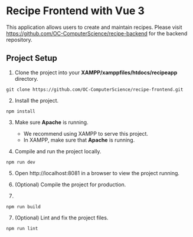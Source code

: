 # Recipe Frontend with Vue 3

This application allows users to create and maintain recipes. Please visit https://github.com/OC-ComputerScience/recipe-backend for the backend repository.

## Project Setup

1. Clone the project into your **XAMPP/xamppfiles/htdocs/recipeapp** directory.

```
git clone https://github.com/OC-ComputerScience/recipe-frontend.git
```

2. Install the project.

```
npm install
```

3. Make sure **Apache** is running.

   - We recommend using XAMPP to serve this project.
   - In XAMPP, make sure that **Apache** is running.

4. Compile and run the project locally.

```
npm run dev
```

5. Open http://localhost:8081 in a browser to view the project running.

6. (Optional) Compile the project for production.
7. 

```
npm run build
```

7. (Optional) Lint and fix the project files.

```
npm run lint
```
